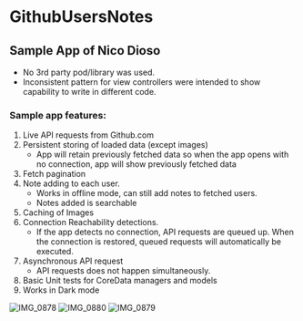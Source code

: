 # GithubUsersNotes

## Sample App of Nico Dioso

* No 3rd party pod/library was used.
* Inconsistent pattern for view controllers were intended to show capability to write in different code.

### Sample app features:
1. Live API requests from Github.com
2. Persistent storing of loaded data (except images)
   - App will retain previously fetched data so when the app opens with no connection, app will show previously fetched data
3. Fetch pagination
4. Note adding to each user.
   - Works in offline mode, can still add notes to fetched users.
   - Notes added is searchable
6. Caching of Images
7. Connection Reachability detections.
   - If the app detects no connection, API requests are queued up. When the connection is restored, queued requests will automatically be executed.
8. Asynchronous API request
   - API requests does not happen simultaneously.
9. Basic Unit tests for CoreData managers and models
10. Works in Dark mode

![IMG_0878](https://user-images.githubusercontent.com/83448807/116681733-ee8dbe80-a9df-11eb-9d3a-747235b25277.png)
![IMG_0880](https://user-images.githubusercontent.com/83448807/116681720-ea61a100-a9df-11eb-8189-9c140139ff85.png)
![IMG_0879](https://user-images.githubusercontent.com/83448807/116681737-f0578200-a9df-11eb-8e0b-e19c93acf82c.png)


